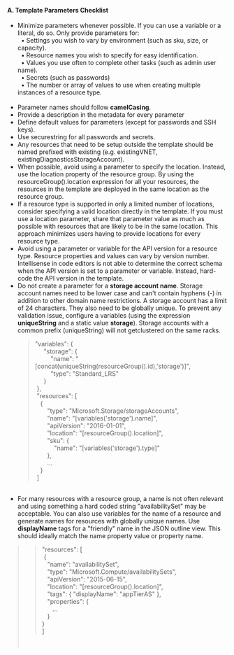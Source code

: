 <br><h4><b>A. Template Parameters Checklist </b></h4> 

<ul>
<li>Minimize parameters whenever possible. If you can use a variable or a literal, do so. Only provide parameters for:</li>
&nbsp;&nbsp;• Settings you wish to vary by environment (such as sku, size, or capacity).<br/>
&nbsp;&nbsp;• Resource names you wish to specify for easy identification. <br/>
&nbsp;&nbsp;• Values you use often to complete other tasks (such as admin user name).<br/>
&nbsp;&nbsp;• Secrets (such as passwords)<br/>
&nbsp;&nbsp;• The number or array of values to use when creating multiple instances of a resource type.<br/><br>
<li>Parameter names should follow <b>camelCasing</b>.</li>
<li>Provide a description in the metadata for every parameter</li>
<li>Define default values for parameters (except for passwords and SSH keys).</li>
<li>Use securestring for all passwords and secrets.</li>
<li>Any resources that need to be setup outside the template should be named prefixed with existing (e.g. existingVNET, existingDiagnosticsStorageAccount).</li>
<li>When possible, avoid using a parameter to specify the location. Instead, use the location property of the resource group. By using the resourceGroup().location expression for all your resources, the resources in the template are deployed in the same location as the resource group.</li>
<li>If a resource type is supported in only a limited number of locations, consider specifying a valid location directly in the template. If you must use a location parameter, share that parameter value as much as possible with resources that are likely to be in the same location. This approach minimizes users having to provide locations for every resource type.</li>
<li>Avoid using a parameter or variable for the API version for a resource type. Resource properties and values can vary by version number. Intellisense in code editors is not able to determine the correct schema when the API version is set to a parameter or variable. Instead, hard-code the API version in the template.</li>
<li>Do not create a parameter for a <b>storage account name</b>. Storage account names need to be lower case and can't contain hyphens (-) in addition to other domain name restrictions. A storage account has a limit of 24 characters. They also need to be globally unique. To prevent any validation issue, configure a variables (using the expression <b>uniqueString</b> and a static value <b>storage</b>). Storage accounts with a common prefix (uniqueString) will not getclustered on the same racks.
  <blockquote>
    <p>&quot;variables&quot;: { <br>
      &nbsp;&nbsp;&nbsp;&nbsp;  &quot;storage&quot;: { <br>
      &nbsp;&nbsp;&nbsp;&nbsp;&nbsp;&nbsp;&nbsp;&nbsp;  &quot;name&quot;: &quot;[concat(uniqueString(resourceGroup().id),'storage')]&quot;, <br>
      &nbsp;&nbsp;&nbsp;&nbsp;&nbsp;&nbsp;&nbsp;&nbsp;  &quot;type&quot;: &quot;Standard_LRS&quot; <br>
      &nbsp;&nbsp;&nbsp;&nbsp;  } <br>
      &nbsp;}, <br>
      &nbsp;&quot;resources&quot;: [ <br>
      &nbsp;&nbsp;  { <br>
      &nbsp;&nbsp;&nbsp;&nbsp;&nbsp;&nbsp;  &quot;type&quot;: &quot;Microsoft.Storage/storageAccounts&quot;, <br>
      &nbsp;&nbsp;&nbsp;&nbsp;&nbsp;&nbsp;  &quot;name&quot;: &quot;[variables('storage').name]&quot;, <br>
      &nbsp;&nbsp;&nbsp;&nbsp;&nbsp;&nbsp;  &quot;apiVersion&quot;: &quot;2016-01-01&quot;, <br>
      &nbsp;&nbsp;&nbsp;&nbsp;&nbsp;&nbsp;  &quot;location&quot;: &quot;[resourceGroup().location]&quot;, <br>
      &nbsp;&nbsp;&nbsp;&nbsp;&nbsp;&nbsp;  &quot;sku&quot;: { <br>
      &nbsp;&nbsp;&nbsp;&nbsp;&nbsp;&nbsp;&nbsp;&nbsp;&nbsp;&nbsp; &quot;name&quot;:  &quot;[variables('storage').type]&quot; <br>
      &nbsp;&nbsp;&nbsp;&nbsp;&nbsp;&nbsp;  }, <br>
      &nbsp;&nbsp;&nbsp;&nbsp;&nbsp;&nbsp;  ... <br>
      &nbsp;&nbsp;  } <br>
      &nbsp;]
      </blockquote>
    </p>
  </blockquote>
</li>
<br>
<li>For many resources with a resource group, a name is not often relevant and using something a hard coded string "availabilitySet" may be acceptable. You can also use variables for the name of a resource and generate names for resources with globally unique names. Use <b>displayName</b> tags for a "friendly" name in the JSON outline view. This should ideally match the name property value or property name.  </li>
</ul>




<blockquote>
  <blockquote>
    <p>&quot;resources&quot;: [<br>
      &nbsp;{<br>
      &nbsp;&nbsp; &quot;name&quot;:  &quot;availabilitySet&quot;,<br>
      &nbsp;&nbsp; &quot;type&quot;:  &quot;Microsoft.Compute/availabilitySets&quot;,<br>
      &nbsp;&nbsp; &quot;apiVersion&quot;:  &quot;2015-06-15&quot;,<br>
      &nbsp;&nbsp; &quot;location&quot;:  &quot;[resourceGroup().location]&quot;,<br>
      &nbsp;&nbsp; &quot;tags&quot;: { &quot;displayName&quot;:  &quot;appTierAS&quot; },<br>
      &nbsp;&nbsp; &quot;properties&quot;: {<br>
      &nbsp;&nbsp;&nbsp;&nbsp;&nbsp; ...<br>
      &nbsp;&nbsp; }<br>
      }<br>
      ]</p>
  </blockquote>
  <p>&nbsp;</p>
</blockquote>
